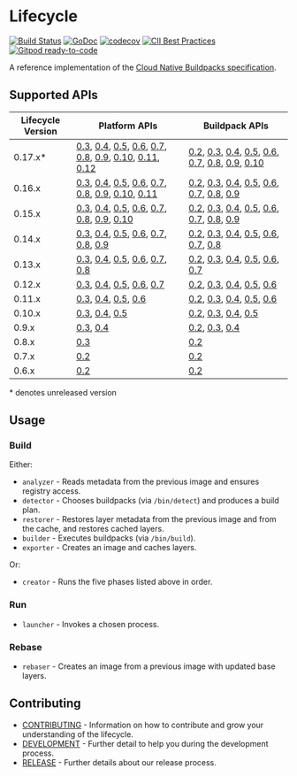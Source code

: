 # Lifecycle

[![Build Status](https://github.com/buildpacks/lifecycle/workflows/build/badge.svg)](https://github.com/buildpacks/lifecycle/actions)
[![GoDoc](https://godoc.org/github.com/buildpacks/lifecycle?status.svg)](https://godoc.org/github.com/buildpacks/lifecycle)
[![codecov](https://codecov.io/gh/buildpacks/lifecycle/branch/main/graph/badge.svg)](https://codecov.io/gh/buildpacks/lifecycle/tree/main)
[![CII Best Practices](https://bestpractices.coreinfrastructure.org/projects/4748/badge)](https://bestpractices.coreinfrastructure.org/projects/4748)
 [![Gitpod ready-to-code](https://img.shields.io/badge/Gitpod-ready--to--code-blue?logo=gitpod)](https://gitpod.io/#https://github.com/buildpacks/lifecycle)

A reference implementation of the [Cloud Native Buildpacks specification](https://github.com/buildpacks/spec).

## Supported APIs
| Lifecycle Version | Platform APIs                                                                                                                                    | Buildpack APIs                                                                                                                 |
|-------------------|--------------------------------------------------------------------------------------------------------------------------------------------------|--------------------------------------------------------------------------------------------------------------------------------|
| 0.17.x*           | [0.3][p/0.3], [0.4][p/0.4], [0.5][p/0.5], [0.6][p/0.6], [0.7][p/0.7], [0.8][p/0.8], [0.9][p/0.9], [0.10][p/0.10], [0.11][p/0.11], [0.12][p/0.12] | [0.2][b/0.2], [0.3][b/0.3], [0.4][b/0.4], [0.5][b/0.5], [0.6][b/0.6], [0.7][b/0.7], [0.8][b/0.8], [0.9][b/0.9], [0.10][b/0.10] |
| 0.16.x            | [0.3][p/0.3], [0.4][p/0.4], [0.5][p/0.5], [0.6][p/0.6], [0.7][p/0.7], [0.8][p/0.8], [0.9][p/0.9], [0.10][p/0.10], [0.11][p/0.11]                 | [0.2][b/0.2], [0.3][b/0.3], [0.4][b/0.4], [0.5][b/0.5], [0.6][b/0.6], [0.7][b/0.7], [0.8][b/0.8], [0.9][b/0.9]                 |
| 0.15.x            | [0.3][p/0.3], [0.4][p/0.4], [0.5][p/0.5], [0.6][p/0.6], [0.7][p/0.7], [0.8][p/0.8], [0.9][p/0.9], [0.10][p/0.10]                                 | [0.2][b/0.2], [0.3][b/0.3], [0.4][b/0.4], [0.5][b/0.5], [0.6][b/0.6], [0.7][b/0.7], [0.8][b/0.8], [0.9][b/0.9]                 |
| 0.14.x            | [0.3][p/0.3], [0.4][p/0.4], [0.5][p/0.5], [0.6][p/0.6], [0.7][p/0.7], [0.8][p/0.8], [0.9][p/0.9]                                                 | [0.2][b/0.2], [0.3][b/0.3], [0.4][b/0.4], [0.5][b/0.5], [0.6][b/0.6], [0.7][b/0.7], [0.8][b/0.8]                               |
| 0.13.x            | [0.3][p/0.3], [0.4][p/0.4], [0.5][p/0.5], [0.6][p/0.6], [0.7][p/0.7], [0.8][p/0.8]                                                               | [0.2][b/0.2], [0.3][b/0.3], [0.4][b/0.4], [0.5][b/0.5], [0.6][b/0.6], [0.7][b/0.7]                                             |
| 0.12.x            | [0.3][p/0.3], [0.4][p/0.4], [0.5][p/0.5], [0.6][p/0.6], [0.7][p/0.7]                                                                             | [0.2][b/0.2], [0.3][b/0.3], [0.4][b/0.4], [0.5][b/0.5], [0.6][b/0.6]                                                           |
| 0.11.x            | [0.3][p/0.3], [0.4][p/0.4], [0.5][p/0.5], [0.6][p/0.6]                                                                                           | [0.2][b/0.2], [0.3][b/0.3], [0.4][b/0.4], [0.5][b/0.5], [0.6][b/0.6]                                                           |
| 0.10.x            | [0.3][p/0.3], [0.4][p/0.4], [0.5][p/0.5]                                                                                                         | [0.2][b/0.2], [0.3][b/0.3], [0.4][b/0.4], [0.5][b/0.5]                                                                         |
| 0.9.x             | [0.3][p/0.3], [0.4][p/0.4]                                                                                                                       | [0.2][b/0.2], [0.3][b/0.3], [0.4][b/0.4]                                                                                       |
| 0.8.x             | [0.3][p/0.3]                                                                                                                                     | [0.2][b/0.2]                                                                                                                   |
| 0.7.x             | [0.2][p/0.2]                                                                                                                                     | [0.2][b/0.2]                                                                                                                   |
| 0.6.x             | [0.2][p/0.2]                                                                                                                                     | [0.2][b/0.2]                                                                                                                   |

[b/0.2]: https://github.com/buildpacks/spec/blob/buildpack/v0.2/buildpack.md
[b/0.3]: https://github.com/buildpacks/spec/tree/buildpack/v0.3/buildpack.md
[b/0.4]: https://github.com/buildpacks/spec/tree/buildpack/v0.4/buildpack.md
[b/0.5]: https://github.com/buildpacks/spec/tree/buildpack/v0.5/buildpack.md
[b/0.6]: https://github.com/buildpacks/spec/tree/buildpack/v0.6/buildpack.md
[b/0.7]: https://github.com/buildpacks/spec/tree/buildpack/v0.7/buildpack.md
[b/0.8]: https://github.com/buildpacks/spec/tree/buildpack/v0.8/buildpack.md
[b/0.9]: https://github.com/buildpacks/spec/tree/buildpack/v0.9/buildpack.md
[b/0.10]: https://github.com/buildpacks/spec/tree/buildpack/v0.10/buildpack.md
[p/0.2]: https://github.com/buildpacks/spec/blob/platform/v0.2/platform.md
[p/0.3]: https://github.com/buildpacks/spec/blob/platform/v0.3/platform.md
[p/0.4]: https://github.com/buildpacks/spec/blob/platform/v0.4/platform.md
[p/0.5]: https://github.com/buildpacks/spec/blob/platform/v0.5/platform.md
[p/0.6]: https://github.com/buildpacks/spec/blob/platform/v0.6/platform.md
[p/0.7]: https://github.com/buildpacks/spec/blob/platform/v0.7/platform.md
[p/0.8]: https://github.com/buildpacks/spec/blob/platform/v0.8/platform.md
[p/0.9]: https://github.com/buildpacks/spec/blob/platform/v0.9/platform.md
[p/0.10]: https://github.com/buildpacks/spec/blob/platform/v0.10/platform.md
[p/0.11]: https://github.com/buildpacks/spec/blob/platform/v0.11/platform.md
[p/0.12]: https://github.com/buildpacks/spec/blob/platform/v0.12/platform.md

\* denotes unreleased version

## Usage

### Build

Either:
* `analyzer` - Reads metadata from the previous image and ensures registry access.
* `detector` - Chooses buildpacks (via `/bin/detect`) and produces a build plan.
* `restorer` - Restores layer metadata from the previous image and from the cache, and restores cached layers.
* `builder` -  Executes buildpacks (via `/bin/build`).
* `exporter` - Creates an image and caches layers.

Or:
* `creator` - Runs the five phases listed above in order.

### Run

* `launcher` - Invokes a chosen process.

### Rebase

* `rebaser` - Creates an image from a previous image with updated base layers.

## Contributing
- [CONTRIBUTING](CONTRIBUTING.md) - Information on how to contribute and grow your understanding of the lifecycle.
- [DEVELOPMENT](DEVELOPMENT.md) - Further detail to help you during the development process.
- [RELEASE](RELEASE.md) - Further details about our release process.

